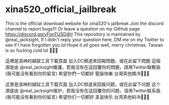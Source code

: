 # xina520_official_jailbreak
This is the official download website for xina520's jailbreak
Join the discord channel to report bugs!!!
Or leave a question on my GitHub page
https://discord.gg/vFpnTUSD4H
This repository is maintained by @real_jacksight, if I didn't reply your question here, DM me on my Twitter to see if I have forgotten you lol
Hope it all goes well, merry christmas. Taiwan is so fucking cold lol 🥶🥶🥶

這裡是浪神的越獄工具下載頁面
加入DC頻道來回報問題，或在此留下問題
這個源是由 @real_jacksight維護，若我沒有在這回覆你的問題，請用Twitter聯繫我(我可能沒有看到你的留言)
希望你們一切都好 聖誕快樂 台灣真他媽冷🥶🥶🥶

这里是浪神的越狱工具下载页面
加入DC频道来回报问题，或在此留下问题
这个源是由 @real_jacksight维护，若我没有在这回覆你的问题，请用Twitter联系我(我可能没有看到你的留言)
希望你们一切都好 圣诞快乐 台湾真他妈冷🥶🥶🥶
